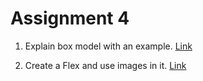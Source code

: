 # Assignment 4
1. Explain box model with an example. [Link](https://anand459.github.io/Assignment4/BoxModel.html)

2. Create a  Flex and use images in it. [Link](https://anand459.github.io/Assignment4/flex.html)
